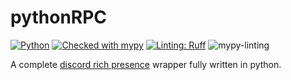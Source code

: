 # pythonRPC

[![Python](https://img.shields.io/badge/Language-Python-green)](https://www.python.org/)
[![Checked with mypy](https://www.mypy-lang.org/static/mypy_badge.svg)](https://mypy-lang.org/)
[![Linting: Ruff](https://img.shields.io/endpoint?url=https://raw.githubusercontent.com/charliermarsh/ruff/main/assets/badge/v2.json)](https://github.com/astral-sh/ruff)
![mypy-linting](https://github.com/FelixSiegel/python-discord-rpc/actions/workflows/lint.yml/badge.svg)

A complete [discord rich presence](https://discord.com/developers/docs/topics/rpc) wrapper fully written in python.
